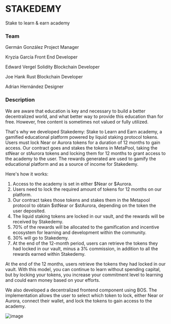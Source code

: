 # STAKEDEMY
Stake to learn & earn academy 

### Team 
Germán González 
Project Manager 
 
Kryzia García 
Front End Developer 

Edward Vergel 
Solidity Blockchain Developer
 
Joe Hank 
Rust Blockchain Developer
 
Adrian Hernández 
Designer 
 
### Description
We are aware that education is key and necessary to build a better decentralized world, and what better way to provide this education than for free. However, free content is sometimes not valued or fully utilized.

That's why we developed Stakedemy: Stake to Learn and Earn academy, a gamified educational platform powered by liquid staking protocol tokens. Users must lock Near or Aurora tokens for a duration of 12 months to gain access. Our contract goes and stakes the tokens in MetaPool, taking the stNear or stAurora tokens and locking them for 12 months to grant access to the academy to the user. The rewards generated are used to gamify the educational platform and as a source of income for Stakedemy. 

Here's how it works:
1.	Access to the academy is set in either $Near or $Aurora.
2.	Users need to lock the required amount of tokens for 12 months on our platform.
3.	Our contract takes those tokens and stakes them in the Metapool protocol to obtain $stNear or $stAurora, depending on the token the user deposited.
4.	The liquid staking tokens are locked in our vault, and the rewards will be received by Stakedemy.
5.	70% of the rewards will be allocated to the gamification and incentive ecosystem for learning and development within the community.
6.	30% will go to Stakedemy.
7.	At the end of the 12-month period, users can retrieve the tokens they had locked in our vault, minus a 3% commission, in addition to all the rewards earned within Stakedemy.

At the end of the 12 months, users retrieve the tokens they had locked in our vault. With this model, you can continue to learn without spending capital, but by locking your tokens, you increase your commitment level to learning and could earn money based on your efforts.



We also developed a decentralized frontend component using BOS. The implementation allows the user to select which token to lock, either Near or Aurora, connect their wallet, and lock the tokens to gain access to the academy.

![image](https://github.com/germangleza/stakedemy-Metapool/assets/91810556/fce89910-226d-4874-b32b-03f70ccedf15)
